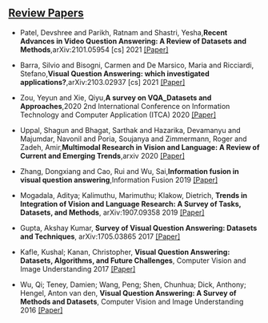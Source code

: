 ## [Review Papers](../README.md)
- Patel, Devshree and Parikh, Ratnam and Shastri, Yesha,**Recent Advances in Video Question Answering: A Review of Datasets and Methods**,arXiv:2101.05954 [cs] 2021 [[Paper]](http://arxiv.org/abs/2101.05954)

- Barra, Silvio and Bisogni, Carmen and De Marsico, Maria and Ricciardi, Stefano,**Visual Question Answering: which investigated applications?**,arXiv:2103.02937 [cs] 2021 [[Paper]](http://arxiv.org/abs/2103.02937)

- Zou, Yeyun and Xie, Qiyu,**A survey on VQA_Datasets and Approaches**,2020 2nd International Conference on Information Technology and Computer Application (ITCA) 2020 [[Paper]](http://arxiv.org/abs/2105.00421)


- Uppal, Shagun and Bhagat, Sarthak and Hazarika, Devamanyu and Majumdar, Navonil and Poria, Soujanya and Zimmermann, Roger and Zadeh, Amir,**Multimodal Research in Vision and Language: A Review of Current and Emerging Trends**,arxiv 2020 [[Paper]](https://arxiv.org/abs/2010.09522v2)
 
- Zhang, Dongxiang and Cao, Rui and Wu, Sai,**Information fusion in visual question answering**,Information Fusion 2019 [[Paper]](https://linkinghub.elsevier.com/retrieve/pii/S1566253518308893)

- Mogadala, Aditya; Kalimuthu, Marimuthu; Klakow, Dietrich, **Trends in Integration of Vision and Language Research: A Survey of Tasks, Datasets, and Methods**, arXiv:1907.09358   2019   [[Paper]](http://arxiv.org/abs/1907.09358)

- Gupta, Akshay Kumar, **Survey of Visual Question Answering: Datasets and Techniques**, arXiv:1705.03865   2017   [[Paper]](http://arxiv.org/abs/1705.03865)

- Kafle, Kushal; Kanan, Christopher, **Visual Question Answering: Datasets, Algorithms, and Future Challenges**, Computer Vision and Image Understanding 2017   [[Paper]](http://arxiv.org/abs/1610.01465)

- Wu, Qi; Teney, Damien; Wang, Peng; Shen, Chunhua; Dick, Anthony; Hengel, Anton van den, **Visual Question Answering: A Survey of Methods and Datasets**, Computer Vision and Image Understanding 2016   [[Paper]](http://arxiv.org/abs/1607.05910)